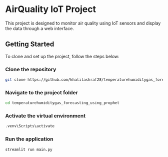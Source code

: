 # AirQuality IoT Project

This project is designed to monitor air quality using IoT sensors and display the data through a web interface.

## Getting Started

To clone and set up the project, follow the steps below:

### Clone the repository

```bash
git clone https://github.com/khalilashraf28/temperaturehumiditygas_forecasting_using_prophet.git
```

### Navigate to the project folder
```bash
cd temperaturehumiditygas_forecasting_using_prophet
```

### Activate the virtual environment
```bash
.venv\Scripts\activate
```

### Run the application
```bash
streamlit run main.py
```
